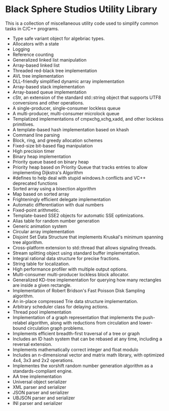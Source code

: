 # Black Sphere Studios Utility Library
 
This is a collection of miscellaneous utility code used to simplify common tasks in C/C++ programs.

* Type safe variant object for algebriac types.
* Allocators with a state
* Logging
* Reference counting
* Generalized linked list manipulation
* Array-based linked list
* Threaded red-black tree implementation
* AVL tree implementation
* DLL-friendly simplified dynamic array implementation
* Array-based stack implementation
* Array-based queue implementation
* cStr, an extension of the standard std::string object that supports UTF8 conversions and other operations.
* A single-producer, single-consumer lockless queue
* A multi-producer, multi-consumer microlock queue
* Templatized implementations of cmpxchg,xchg,xadd, and other lockless primitives.
* A template-based hash implementation based on khash
* Command line parsing
* Block, ring, and greedy allocation schemes
* Fixed-size bit-based flag manipulation
* High precision timer
* Binary heap implementation
* Priority queue based on binary heap
* Priority heap based on Priority Queue that tracks entries to allow implementing Dijkstra's Algorithm
* #defines to help deal with stupid windows.h conflicts and VC++ deprecated functions
* Sorted array using a bisection algorithm
* Map based on sorted array
* Frighteningly efficient delegate implementation
* Automatic differentiation with dual numbers
* Fixed-point arithmetic.
* Template-based SSE2 objects for automatic SSE optimizations.
* Alias table for random number generation
* Generic animation system
* Circular array implementation
* Disjoint Set Data Structure that implements Kruskal's minimum spanning tree algorithm.
* Cross-platform extension to std::thread that allows signaling threads.
* Stream splitting object using standard buffer implementation.
* Integral rational data structure for precise fractions.
* String table for localization.
* High performance profiler with multiple output options.
* Multi-consumer multi-producer lockless block allocator.
* Generalized KD-tree implementation for querying how many rectangles are inside a given rectangle.
* Implementation of Robert Bridson's Fast Poisson Disk Sampling algorithm.
* An in-place compressed Trie data structure implementation.
* Arbitrary scheduler class for delaying actions.
* Thread pool implementation
* Implementation of a graph representation that implements the push-relabel algorithm, along with reductions from circulation and lower-bound circulation graph problems.
* Implements efficient breadth-first traversal of a tree or graph
* Includes an ID hash system that can be rebased at any time, including a reversal extension.
* Implements mathematically correct integer and float modulo
* Includes an n-dimensional vector and matrix math library, with optimized 4x4, 3x3 and 2x2 operations.
* Implementes the xorshift random number generation algorithm as a standards-compliant engine.
* AA tree implementation
* Universal object serializer
* XML parser and serializer
* JSON parser and serializer
* UBJSON parser and serializer
* INI parser and serializer
